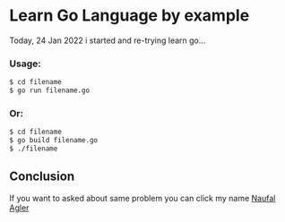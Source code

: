 # Learn Go Language by example
Today, 24 Jan 2022 i started and re-trying learn go...

### Usage:
```bash
$ cd filename
$ go run filename.go

```

### Or:
```bash
$ cd filename
$ go build filename.go
$ ./filename
```

## Conclusion
If you want to asked about same problem you can click my name [Naufal Agler](https://api.whatsapp.com/send/?phone=6287815810106&text=Hello%20From%20GitLab!)
